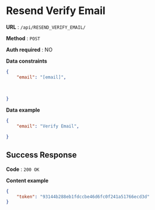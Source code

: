 # Resend Verify Email

**URL** : `/api/RESEND_VERIFY_EMAIL/`

**Method** : `POST`

**Auth required** : NO

**Data constraints**

```json
{
    "email": "[email]",
    
   
    
}
```
**Data example**

```json
{
    "email": "Verify Email",

}
```

## Success Response

**Code** : `200 OK`

**Content example**

```json
{
    "token": "93144b288eb1fdccbe46d6fc0f241a51766ecd3d"
}
```